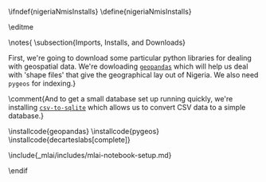 \ifndef{nigeriaNmisInstalls}
\define{nigeriaNmisInstalls}

\editme

\notes{
\subsection{Imports, Installs, and Downloads}

First, we're going to download some particular python libraries for dealing with geospatial data. We're dowloading [```geopandas```](https://geopandas.org) which will help us deal with 'shape files' that give the geographical lay out of Nigeria. We also need ```pygeos``` for indexing.}

\comment{And  to get a small database set up running quickly, we're installing [```csv-to-sqlite```](https://pypi.org/project/csv-to-sqlite/) which allows us to convert CSV data to a simple database.}

\installcode{geopandas}
\installcode{pygeos}
\installcode{decarteslabs[complete]}

\include{_mlai/includes/mlai-notebook-setup.md}


\endif
